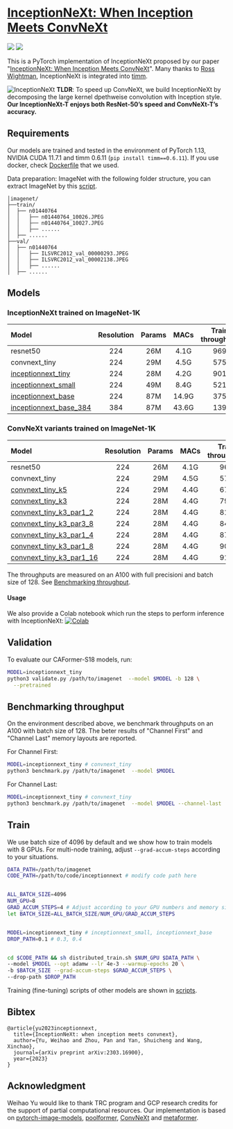 # [InceptionNeXt: When Inception Meets ConvNeXt](https://arxiv.org/abs/2303.16900)

<p align="left">
<a href="https://arxiv.org/abs/2303.16900" alt="arXiv">
    <img src="https://img.shields.io/badge/arXiv-2203.16900-b31b1b.svg?style=flat" /></a>
<a href="https://colab.research.google.com/drive/1-CAPm6FNKYRbe_lAPxIBxsIH4xowgfg8?usp=sharing" alt="Colab">
    <img src="https://colab.research.google.com/assets/colab-badge.svg" /></a>
</p>

This is a PyTorch implementation of InceptionNeXt proposed by our paper "[InceptionNeXt: When Inception Meets ConvNeXt](https://arxiv.org/abs/2303.16900)". Many thanks to [Ross Wightman](https://github.com/rwightman), InceptionNeXt is integrated into [timm](https://github.com/huggingface/pytorch-image-models).

![InceptionNeXt](https://user-images.githubusercontent.com/15921929/228630174-1d31ac66-174b-4014-9f6a-b7e6d46af958.jpeg)
**TLDR**: To speed up ConvNeXt, we build InceptionNeXt by decomposing the large kernel dpethweise convolution with Inception style. **Our InceptionNeXt-T enjoys both ResNet-50’s speed and ConvNeXt-T’s accuracy.**


## Requirements
Our models are trained and tested in the environment of PyTorch 1.13, NVIDIA CUDA 11.7.1 and timm 0.6.11 (`pip install timm==0.6.11`). If you use docker, check [Dockerfile](docker/Dockerfile) that we used.


Data preparation: ImageNet with the following folder structure, you can extract ImageNet by this [script](https://gist.github.com/BIGBALLON/8a71d225eff18d88e469e6ea9b39cef4).

```
│imagenet/
├──train/
│  ├── n01440764
│  │   ├── n01440764_10026.JPEG
│  │   ├── n01440764_10027.JPEG
│  │   ├── ......
│  ├── ......
├──val/
│  ├── n01440764
│  │   ├── ILSVRC2012_val_00000293.JPEG
│  │   ├── ILSVRC2012_val_00002138.JPEG
│  │   ├── ......
│  ├── ......
```


## Models
### InceptionNeXt trained on ImageNet-1K
| Model | Resolution | Params | MACs | Train throughput | Infer. throughput | Top1 Acc |
| :---     |   :---:    |  :---: |  :---:  |  :---:  |  :---:  |  :---:  |
| resnet50 | 224 | 26M | 4.1G | 969 | 3149 | 78.4 |
| convnext_tiny | 224 | 29M | 4.5G | 575 | 2413 | 82.1 |
| [inceptionnext_tiny](https://github.com/sail-sg/inceptionnext/releases/download/model/inceptionnext_tiny.pth) | 224 | 28M | 4.2G | 901 | 2900 | 82.3 |
| [inceptionnext_small](https://github.com/sail-sg/inceptionnext/releases/download/model/inceptionnext_small.pth) | 224 | 49M | 8.4G | 521 | 1750 | 83.5 |
| [inceptionnext_base](https://github.com/sail-sg/inceptionnext/releases/download/model/inceptionnext_base.pth) | 224 | 87M | 14.9G | 375 | 1244 |  84.0 |
| [inceptionnext_base_384](https://github.com/sail-sg/inceptionnext/releases/download/model/inceptionnext_base_384.pth) | 384 | 87M | 43.6G | 139 | 428 | 85.2 |

### ConvNeXt variants trained on ImageNet-1K
| Model | Resolution | Params | MACs | Train throughput | Infer. throughput | Top1 Acc |
| :---     |   :---:    |  :---: |  :---:  |  :---:  |  :---:  |  :---:  |
| resnet50 | 224 | 26M | 4.1G | 969 | 3149 | 78.4 | - |
| convnext_tiny | 224 | 29M | 4.5G | 575 | 2413 | 82.1 | - |
| [convnext_tiny_k5](https://github.com/sail-sg/inceptionnext/releases/download/model/convnext_tiny_k5.pth) | 224 | 29M | 4.4G | 675 | 2704 | 82.0 |
| [convnext_tiny_k3](https://github.com/sail-sg/inceptionnext/releases/download/model/convnext_tiny_k3.pth) | 224 | 28M | 4.4G | 798 | 2802 | 81.5 |
| [convnext_tiny_k3_par1_2](https://github.com/sail-sg/inceptionnext/releases/download/model/convnext_tiny_k3_par1_2.pth) | 224 | 28M | 4.4G |  818 | 2740 | 81.4 |
| [convnext_tiny_k3_par3_8](https://github.com/sail-sg/inceptionnext/releases/download/model/convnext_tiny_k3_par3_8.pth) | 224 | 28M | 4.4G |  847 | 2762 | 81.4 |
| [convnext_tiny_k3_par1_4](https://github.com/sail-sg/inceptionnext/releases/download/model/convnext_tiny_k3_par1_4.pth) | 224 | 28M | 4.4G | 871 | 2808 | 81.3 |
| [convnext_tiny_k3_par1_8](https://github.com/sail-sg/inceptionnext/releases/download/model/convnext_tiny_k3_par1_8.pth) | 224 | 28M | 4.4G | 901 | 2833 | 80.8 |
| [convnext_tiny_k3_par1_16](https://github.com/sail-sg/inceptionnext/releases/download/model/convnext_tiny_k3_par1_16.pth) | 224 | 28M | 4.4G | 916 | 2846 | 80.1 |

The throughputs are measured on an A100 with full precisioni and batch size of 128. See [Benchmarking throughput](#benchmarking-throughput).

#### Usage
We also provide a Colab notebook which run the steps to perform inference with InceptionNeXt: [![Colab](https://colab.research.google.com/assets/colab-badge.svg)](https://colab.research.google.com/drive/1-CAPm6FNKYRbe_lAPxIBxsIH4xowgfg8?usp=sharing)


## Validation

To evaluate our CAFormer-S18 models, run:

```bash
MODEL=inceptionnext_tiny
python3 validate.py /path/to/imagenet  --model $MODEL -b 128 \
  --pretrained
```

## Benchmarking throughput
On the environment described above, we benchmark throughputs on an A100 with batch size of 128. The beter results of "Channel First" and "Channel Last" memory layouts are reported.

For Channel First:
```bash
MODEL=inceptionnext_tiny # convnext_tiny
python3 benchmark.py /path/to/imagenet  --model $MODEL
```

For Channel Last:
```bash
MODEL=inceptionnext_tiny # convnext_tiny
python3 benchmark.py /path/to/imagenet  --model $MODEL --channel-last
```

## Train
We use batch size of 4096 by default and we show how to train models with 8 GPUs. For multi-node training, adjust `--grad-accum-steps` according to your situations.


```bash
DATA_PATH=/path/to/imagenet
CODE_PATH=/path/to/code/inceptionnext # modify code path here


ALL_BATCH_SIZE=4096
NUM_GPU=8
GRAD_ACCUM_STEPS=4 # Adjust according to your GPU numbers and memory size.
let BATCH_SIZE=ALL_BATCH_SIZE/NUM_GPU/GRAD_ACCUM_STEPS


MODEL=inceptionnext_tiny # inceptionnext_small, inceptionnext_base
DROP_PATH=0.1 # 0.3, 0.4


cd $CODE_PATH && sh distributed_train.sh $NUM_GPU $DATA_PATH \
--model $MODEL --opt adamw --lr 4e-3 --warmup-epochs 20 \
-b $BATCH_SIZE --grad-accum-steps $GRAD_ACCUM_STEPS \
--drop-path $DROP_PATH
```
Training (fine-tuning) scripts of other models are shown in [scripts](/scripts/).


## Bibtex
```
@article{yu2023inceptionnext,
  title={InceptionNeXt: when inception meets convnext},
  author={Yu, Weihao and Zhou, Pan and Yan, Shuicheng and Wang, Xinchao},
  journal={arXiv preprint arXiv:2303.16900},
  year={2023}
}
```

## Acknowledgment
Weihao Yu would like to thank TRC program and GCP research credits for the support of partial computational resources. Our implementation is based on [pytorch-image-models](https://github.com/huggingface/pytorch-image-models), [poolformer](https://github.com/sail-sg/poolformer), [ConvNeXt](https://github.com/facebookresearch/ConvNeXt) and [metaformer](https://github.com/sail-sg/metaformer).
